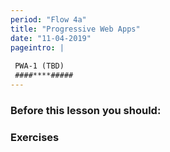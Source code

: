 ```yaml
---
period: "Flow 4a"
title: "Progressive Web Apps"
date: "11-04-2019"
pageintro: | 
 
 PWA-1 (TBD)
 ####****#####
---
```


### Before this lesson you should:
<!--readings_begin-->

<!--readings_end-->

### Exercises
<!--exercises_begin-->

<!--exercises_end-->
